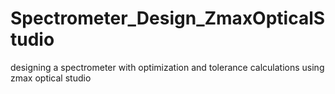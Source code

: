 # Spectrometer_Design_ZmaxOpticalStudio
designing a spectrometer with optimization and tolerance calculations using zmax optical studio  
